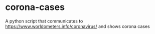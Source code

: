 # corona-cases
A python script that communicates to https://www.worldometers.info/coronavirus/ and shows corona cases

